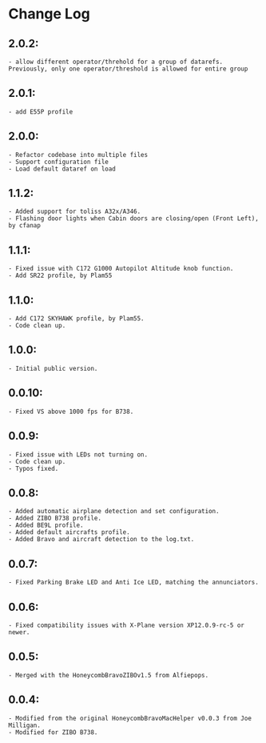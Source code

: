 # Change Log
## 2.0.2:
    - allow different operator/threhold for a group of datarefs. Previously, only one operator/threshold is allowed for entire group
## 2.0.1:
    - add E55P profile
## 2.0.0:
    - Refactor codebase into multiple files
    - Support configuration file 
    - Load default dataref on load
## 1.1.2:	
    - Added support for toliss A32x/A346.
    - Flashing door lights when Cabin doors are closing/open (Front Left), by cfanap
## 1.1.1:	
    - Fixed issue with C172 G1000 Autopilot Altitude knob function.
    - Add SR22 profile, by Plam55
## 1.1.0:	
    - Add C172 SKYHAWK profile, by Plam55.
    - Code clean up.
## 1.0.0:	
    - Initial public version.
## 0.0.10:	
    - Fixed VS above 1000 fps for B738.
## 0.0.9:	
    - Fixed issue with LEDs not turning on.
    - Code clean up.
    - Typos fixed.
## 0.0.8:	
    - Added automatic airplane detection and set configuration.
    - Added ZIBO B738 profile.
    - Added BE9L profile.
    - Added default aircrafts profile.
    - Added Bravo and aircraft detection to the log.txt.
## 0.0.7:	
    - Fixed Parking Brake LED and Anti Ice LED, matching the annunciators.
## 0.0.6:	
    - Fixed compatibility issues with X-Plane version XP12.0.9-rc-5 or newer.
## 0.0.5:	
    - Merged with the HoneycombBravoZIBOv1.5 from Alfiepops.
## 0.0.4:	
    - Modified from the original HoneycombBravoMacHelper v0.0.3 from Joe Milligan.
    - Modified for ZIBO B738.
